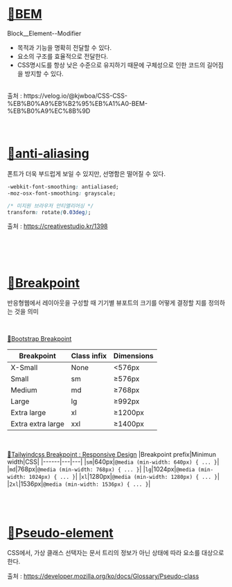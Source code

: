 # [🔗BEM](https://en.bem.info)
Block__Element--Modifier <br/>
- 목적과 기능을 명확히 전달할 수 있다.
- 요소의 구조를 효율적으로 전달한다.
- CSS명시도를 항상 낮은 수준으로 유지하기 때문에 구체성으로 인한 코드의 길어짐을 방지할 수 있다.
<br/>
출처 : https://velog.io/@kjwboa/CSS-CSS-%EB%B0%A9%EB%B2%95%EB%A1%A0-BEM-%EB%B0%A9%EC%8B%9D

<br/>
<br/>
<br/>

# [🔗anti-aliasing](https://developer.mozilla.org/en-US/docs/Web/CSS/font-smooth)
폰트가 더욱 부드럽게 보일 수 있지만, 선명함은 떨어질 수 있다.
```css
-webkit-font-smoothing: antialiased;
-moz-osx-font-smoothing: grayscale;

/* 미지원 브라우저 안티앨리어싱 */
transform: rotate(0.03deg);
```
출처 : https://creativestudio.kr/1398

<br/>
<br/>
<br/>

# [🔗Breakpoint](https://developer.mozilla.org/en-US/docs/Web/CSS/font-smooth)
반응형웹에서 레이아웃을 구성할 때 기기별 뷰포트의 크기를 어떻게 결정할 지를 정의하는 것을 의미

<br/>

[🔗Bootstrap Breakpoint](https://getbootstrap.com/docs/5.0/layout/breakpoints/)

|Breakpoint|Class infix|Dimensions|
|------|---|---|
|X-Small|None|<576px|
|Small|sm|≥576px|
|Medium|md|≥768px|
|Large|lg|≥992px|
|Extra large|xl|≥1200px|
|Extra extra large|xxl|≥1400px|

<br/>

[🔗Tailwindcss Breakpoint : Responsive Design](https://tailwindcss.com/docs/responsive-design)
|Breakpoint prefix|Minimun width|CSS|
|------|---|---|
|`sm`|640px|`@media (min-width: 640px) { ... }`|
|`md`|768px|`@media (min-width: 768px) { ... }`|
|`lg`|1024px|`@media (min-width: 1024px) { ... }`|
|`xl`|1280px|`@media (min-width: 1280px) { ... }`|
|`2xl`|1536px|`@media (min-width: 1536px) { ... }`|

<br/>
<br/>

# [🔗Pseudo-element](https://developer.mozilla.org/en-US/docs/Web/CSS/Pseudo-classes)
CSS에서, 가상 클래스 선택자는 문서 트리의 정보가 아닌 상태에 따라 요소를 대상으로 한다.
<br/>

출처 : https://developer.mozilla.org/ko/docs/Glossary/Pseudo-class

